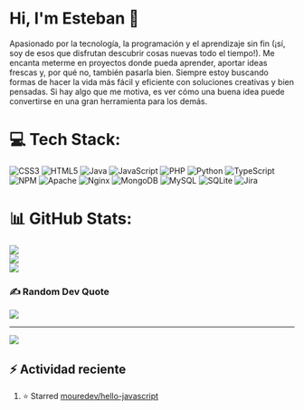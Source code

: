 # Hi, I'm Esteban 👋

Apasionado por la tecnología, la programación y el aprendizaje sin fin (¡sí, soy de esos que disfrutan descubrir cosas nuevas todo el tiempo!). Me encanta meterme en proyectos donde pueda aprender, aportar ideas frescas y, por qué no, también pasarla bien. Siempre estoy buscando formas de hacer la vida más fácil y eficiente con soluciones creativas y bien pensadas. Si hay algo que me motiva, es ver cómo una buena idea puede convertirse en una gran herramienta para los demás.


# 💻 Tech Stack:

![CSS3](https://img.shields.io/badge/css3-%231572B6.svg?style=for-the-badge&logo=css3&logoColor=white) ![HTML5](https://img.shields.io/badge/html5-%23E34F26.svg?style=for-the-badge&logo=html5&logoColor=white) ![Java](https://img.shields.io/badge/java-%23ED8B00.svg?style=for-the-badge&logo=openjdk&logoColor=white) ![JavaScript](https://img.shields.io/badge/javascript-%23323330.svg?style=for-the-badge&logo=javascript&logoColor=%23F7DF1E) ![PHP](https://img.shields.io/badge/php-%23777BB4.svg?style=for-the-badge&logo=php&logoColor=white) ![Python](https://img.shields.io/badge/python-3670A0?style=for-the-badge&logo=python&logoColor=ffdd54) ![TypeScript](https://img.shields.io/badge/typescript-%23007ACC.svg?style=for-the-badge&logo=typescript&logoColor=white) ![NPM](https://img.shields.io/badge/NPM-%23CB3837.svg?style=for-the-badge&logo=npm&logoColor=white) ![Apache](https://img.shields.io/badge/apache-%23D42029.svg?style=for-the-badge&logo=apache&logoColor=white) ![Nginx](https://img.shields.io/badge/nginx-%23009639.svg?style=for-the-badge&logo=nginx&logoColor=white) ![MongoDB](https://img.shields.io/badge/MongoDB-%234ea94b.svg?style=for-the-badge&logo=mongodb&logoColor=white) ![MySQL](https://img.shields.io/badge/mysql-4479A1.svg?style=for-the-badge&logo=mysql&logoColor=white) ![SQLite](https://img.shields.io/badge/sqlite-%2307405e.svg?style=for-the-badge&logo=sqlite&logoColor=white) ![Jira](https://img.shields.io/badge/jira-%230A0FFF.svg?style=for-the-badge&logo=jira&logoColor=white)




# 📊 GitHub Stats:
![](https://github-readme-stats.vercel.app/api?username=emidarraga&theme=dark&hide_border=true&include_all_commits=true&count_private=false)<br/>
![](https://nirzak-streak-stats.vercel.app/?user=emidarraga&theme=dark&hide_border=true)<br/>
![](https://github-readme-stats.vercel.app/api/top-langs/?username=emidarraga&theme=dark&hide_border=true&include_all_commits=true&count_private=false&layout=compact)

### ✍️ Random Dev Quote
![](https://quotes-github-readme.vercel.app/api?type=horizontal&theme=dark)

---
[![](https://visitcount.itsvg.in/api?id=emidarraga&icon=0&color=0)](https://visitcount.itsvg.in)

## ⚡ Actividad reciente
<!--RECENT_ACTIVITY:start-->
1. ⭐ Starred [mouredev/hello-javascript](https://github.com/mouredev/hello-javascript)<br>
<!--RECENT_ACTIVITY:end-->

<!--RECENT_ACTIVITY:last_update>


